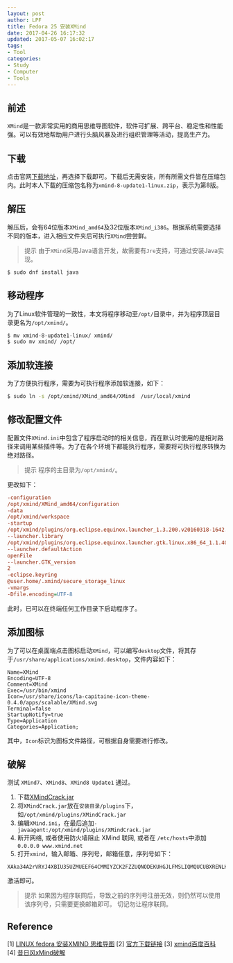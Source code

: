 ```yaml
---
layout: post
author: LPF
title: Fedora 25 安装XMind
date: 2017-04-26 16:17:32
updated: 2017-05-07 16:02:17
tags:
- Tool
categories:
- Study
- Computer
- Tools
---
```

## 前述

`XMind`是一款非常实用的商用思维导图软件，软件可扩展、跨平台、稳定性和性能强。可以有效地帮助用户进行头脑风暴及进行组织管理等活动，提高生产力。

## 下载

点击官网[下载地址](http://www.xmind.net/downloads/)，再选择下载即可。下载后无需安装，所有所需文件皆在压缩包内。此时本人下载的压缩包名称为`xmind-8-update1-linux.zip`，表示为第8版。

## 解压

解压后，会有64位版本`XMind_amd64`及32位版本`XMind_i386`。根据系统需要选择不同的版本，进入相应文件夹后可执行`XMind`尝尝鲜。

> 提示
由于`XMind`采用Java语言开发，故需要有`Jre`支持，可通过安装Java实现。
```sh
$ sudo dnf install java
```

## 移动程序

为了Linux软件管理的一致性，本文将程序移动至`/opt/`目录中，并为程序顶层目录更名为`/opt/xmind/`。

```sh
$ mv xmind-8-update1-linux/ xmind/
$ sudo mv xmind/ /opt/
```

## 添加软连接

为了方便执行程序，需要为可执行程序添加软连接，如下：

```sh
$ sudo ln -s /opt/xmind/XMind_amd64/XMind  /usr/local/xmind 
```

## 修改配置文件

配置文件`XMind.ini`中包含了程序启动时的相关信息，而在默认时使用的是相对路径来调用某些插件等。为了在各个环境下都能执行程序，需要将可执行程序转换为绝对路径。

> 提示
程序的主目录为`/opt/xmind/`。

更改如下：

```ini
-configuration
/opt/xmind/XMind_amd64/configuration
-data
/opt/xmind/workspace
-startup
/opt/xmind/plugins/org.eclipse.equinox.launcher_1.3.200.v20160318-1642.jar
--launcher.library
/opt/xmind/plugins/org.eclipse.equinox.launcher.gtk.linux.x86_64_1.1.400.v20160518-1444
--launcher.defaultAction
openFile
--launcher.GTK_version
2
-eclipse.keyring
@user.home/.xmind/secure_storage_linux
-vmargs
-Dfile.encoding=UTF-8
```

此时，已可以在终端任何工作目录下启动程序了。

## 添加图标

为了可以在桌面端点击图标启动`XMind`，可以编写`desktop`文件，将其存于`/usr/share/applications/xmind.desktop`，文件内容如下：

```desktop
Name=XMind
Encoding=UTF-8
Comment=XMind
Exec=/usr/bin/xmind
Icon=/usr/share/icons/la-capitaine-icon-theme-0.4.0/apps/scalable/XMind.svg
Terminal=false
StartupNotify=true
Type=Application
Categories=Application;
```

其中，`Icon`标识为图标文件路径，可根据自身需要进行修改。

## 破解

测试 `XMind7`、`XMind8`、`XMind8 Update1` 通过。

1. 下载[XMindCrack.jar](https://pan.baidu.com/s/1bpist2n)
2. 将`XMindCrack.jar`放在`安装目录/plugins`下，如`/opt/xmind/plugins/XMindCrack.jar`
3. 编辑`XMind.ini`，在最后追加`-javaagent:/opt/xmind/plugins/XMindCrack.jar`
4. 断开网络, 或者使用防火墙阻止 XMind 联网, 或者在 `/etc/hosts`中添加`0.0.0.0 www.xmind.net`
5. 打开`xmind`，输入邮箱、序列号，邮箱任意，序列号如下：

```code
XAka34A2rVRYJ4XBIU35UZMUEEF64CMMIYZCK2FZZUQNODEKUHGJLFMSLIQMQUCUBXRENLK6NZL37JXP4PZXQFILMQ2RG5R7G4QNDO3PSOEUBOCDRYSSXZGRARV6MGA33TN2AMUBHEL4FXMWYTTJDEINJXUAV4BAYKBDCZQWVF3LWYXSDCXY546U3NBGOI3ZPAP2SO3CSQFNB7VVIY123456789012345
```
激活即可。

> 提示
如果因为程序联网后，导致之前的序列号注册无效，则仍然可以使用该序列号，只需要更换邮箱即可。
切记勿让程序联网。

## Reference

[1] [LINUX fedora 安装XMIND 思维导图](http://www.07net01.com/linux/2016/11/1716975.html)
[2] [官方下载链接](http://www.xmind.net/download/)
[3] [xmind百度百科](http://baike.baidu.com/item/XMIND)
[4] [昔日风xMind破解](http://www.jianshu.com/p/254392b4f879)